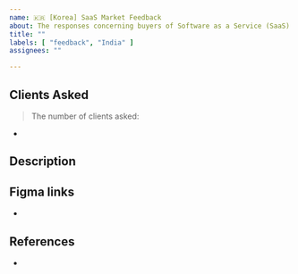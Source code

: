 ```yaml
---
name: 🇰🇷 [Korea] SaaS Market Feedback
about: The responses concerning buyers of Software as a Service (SaaS) in the Indian market.
title: ""
labels: [ "feedback", "India" ]
assignees: ""

---
```


## Clients Asked

<!-- e.g.

> The number of clients inquired: 6

* Rex hospitals
* RKR Dental
* Megha Hospitals 

--> 

> The number of clients asked:

*

## Description

## Figma links

*

## References

<!--
  Please specify related issues and provide helpful links.
  Add sub-issues if the main issue can be divided into smaller tasks.
-->

* 

